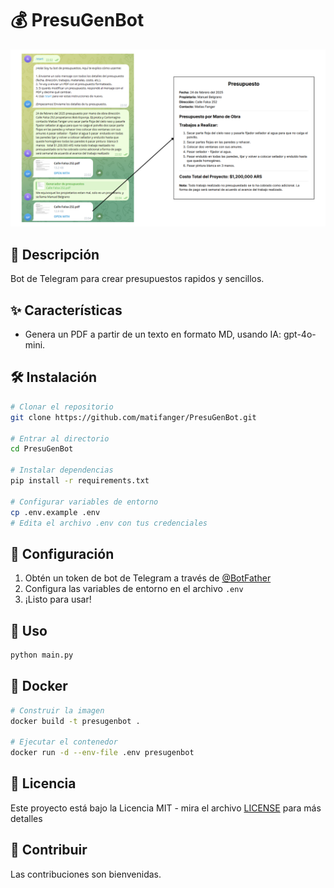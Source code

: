 # 💰 PresuGenBot

![PresuGenBot](assets/hero.png)

## 🚀 Descripción
Bot de Telegram para crear presupuestos rapidos y sencillos.

## ✨ Características
- Genera un PDF a partir de un texto en formato MD, usando IA: gpt-4o-mini.

## 🛠️ Instalación

```bash
# Clonar el repositorio
git clone https://github.com/matifanger/PresuGenBot.git

# Entrar al directorio
cd PresuGenBot

# Instalar dependencias
pip install -r requirements.txt

# Configurar variables de entorno
cp .env.example .env
# Edita el archivo .env con tus credenciales
```

## 🔧 Configuración
1. Obtén un token de bot de Telegram a través de [@BotFather](https://t.me/botfather)
2. Configura las variables de entorno en el archivo `.env`
3. ¡Listo para usar!

## 🚀 Uso
```bash
python main.py
```

## 🐳 Docker
```bash
# Construir la imagen
docker build -t presugenbot .

# Ejecutar el contenedor
docker run -d --env-file .env presugenbot
```

## 📝 Licencia
Este proyecto está bajo la Licencia MIT - mira el archivo [LICENSE](LICENSE) para más detalles

## 👥 Contribuir
Las contribuciones son bienvenidas.